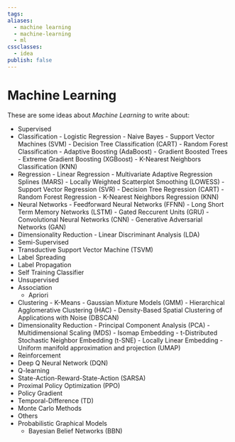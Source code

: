 ```yaml
---
tags: 
aliases:
  - machine learning
  - machine-learning
  - ml
cssclasses:
  - idea
publish: false
---
```

# Machine Learning
These are some ideas about _Machine Learning_ to write about:

  - Supervised
   - Classification
    - Logistic Regression
    - Naive Bayes
    - Support Vector Machines (SVM)
    - Decision Tree Classification (CART)
    - Random Forest Classification
    - Adaptive Boosting (AdaBoost)
    - Gradient Boosted Trees
    - Extreme Gradient Boosting (XGBoost)
    - K-Nearest Neighbors Classification (KNN)
   - Regression
    - Linear Regression
    - Multivariate Adaptive Regression Splines (MARS)
    - Locally Weighted Scatterplot Smoothing (LOWESS)
    - Support Vector Regression (SVR)
    - Decision Tree Regression (CART)
    - Random Forest Regression
    - K-Nearest Neighbors Regression (KNN)
   - Neural Networks
    - Feedforward Neural Networks (FFNN)
    - Long Short Term Memory Networks (LSTM)
    - Gated Reccurent Units (GRU)
    - Convolutional Neural Networks (CNN)
    - Generative Adversarial Networks (GAN)
   - Dimensionality Reduction
    - Linear Discriminant Analysis (LDA)
  - Semi-Supervised
   - Transductive Support Vector Machine (TSVM)
   - Label Spreading
   - Label Propagation
   - Self Training Classifier
  - Unsupervised
   - Association
     - Apriori
   - Clustering
    - K-Means
    - Gaussian Mixture Models (GMM)
    - Hierarchical Agglomerative Clustering (HAC)
    - Density-Based Spatial Clustering of Applications with Noise (DBSCAN)
   - Dimensionality Reduction
    - Principal Component Analysis (PCA)
    - Multidimensional Scaling (MDS)
    - Isomap Embedding
    - t-Distributed Stochastic Neighbor Embedding (t-SNE)
    - Locally Linear Embedding
    - Uniform manifold approximation and projection (UMAP)
  - Reinforcement
   - Deep Q Neural Network (DQN)
   - Q-learning
   - State-Action-Reward-State-Action (SARSA)
   - Proximal Policy Optimization (PPO)
   - Policy Gradient
   - Temporal-Difference (TD)
   - Monte Carlo Methods
  - Others
   - Probabilistic Graphical Models
     - Bayesian Belief Networks (BBN)

